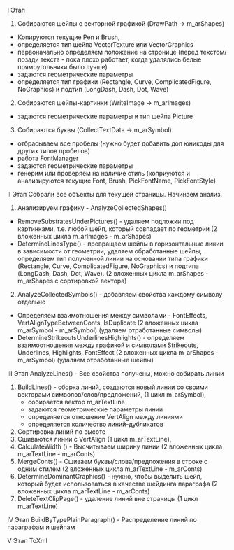 I Этап

1. Собираются шейпы с векторной графикой (DrawPath -> m_arShapes)
  - Копируются текущие Pen и Brush, 
  - определяется тип шейпа VectorTexture или VectorGraphics
  - первоначально определяем положение на стронице (перед текстом/позади текста - пока плохо работает, когда удалялись белые прямоугольники было лучше)
  - задаются геометрические параметры
  -	определяется тип графики (Rectangle, Curve, ComplicatedFigure, NoGraphics) и подтип (LongDash, Dash, Dot, Wave)
  
2. Собираются шейпы-картинки (WriteImage -> m_arImages)
  - задаются геометрические параметры и тип шейпа Picture
  
3. Собираются буквы (CollectTextData -> m_arSymbol)
  - отбрасываем все пробелы (нужно будет добавить доп юникоды для других типов пробелов)
  - работа FontManager
  - задаются геометрические параметры
  - генерим или проверяем на наличие стиль (коприуются и анализируются текущие Font, Brush, PickFontName, PickFontStyle)
  
II Этап 
   Собрали все объекты для текущей страницы. Начинаем анализ.
   
1. Анализируем графику - AnalyzeCollectedShapes() 
  - RemoveSubstratesUnderPictures() - удаляем подложки под картинками, т.е. любой шейп, который совпадает по геометрии (2 вложенных цикла m_arImages - m_arShapes)
  - DetermineLinesType() - превращаем шейпы в горизонтальные линии в зависимости от геометрии, удаляем обработанные шейпы, определяем тип полученной линии на основании типа графики (Rectangle, Curve, ComplicatedFigure, NoGraphics) и подтипа (LongDash, Dash, Dot, Wave). (2 вложенных цикла m_arShapes - m_arShapes с сортировкой вектора)

2. AnalyzeCollectedSymbols() - добавляем свойства каждому символу отдельно
  - Определяем взаимотношения между символами - FontEffects, VertAlignTypeBetweenConts, IsDuplicate (2 вложенных цикла m_arSymbol - m_arSymbol) (удаляем отработанные символы)
  - DetermineStrikeoutsUnderlinesHighlights() - определяем взаимоотношения между графикой и символами Strikeouts, Underlines, Highlights, FontEffect (2 вложенных цикла m_arShapes - m_arSymbol) (удаляем отработанные шейпы)
 
III Этап 
    AnalyzeLines() - Все свойства получены, можно собирать линии

1. BuildLines() - сборка линий, создаются новый линии со своими векторами символов/слов/предложений, (1 цикл m_arSymbol), 
   - собирается вектор m_arTextLine
   - задаются геометрические параметры линии
   - определяется отношение VertAlign между линиями
   - определяется количество линий-дубликатов
2. Сортировка линий по высоте
3. Сшиваются линии с VertAlign (1 цикл m_arTextLine), 
4. CalculateWidth () - Высчитываем ширину линии (2 вложенных цикла m_arTextLine - m_arConts)
5. MergeConts() - Сшиваем буквы/слова/предложения в строке с одним стилем (2 вложенных цикла m_arTextLine - m_arConts)
6. DetermineDominantGraphics() - нужно, чтобы выделить шейп, который будет использоваться в качестве шейдинга параграфа (2 вложенных цикла m_arTextLine - m_arConts)
7. DeleteTextClipPage() - удаление линий вне страницы (1 цикл m_arTextLine)

IV Этап BuildByTypePlainParagraph() - Распределение линий по параграфам и шейпам

V Этап ToXml
